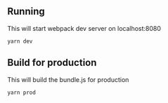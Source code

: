 
## Running

This will start webpack dev server on localhost:8080

```
yarn dev
```


## Build for production

This will build the bundle.js for production

```
yarn prod
```